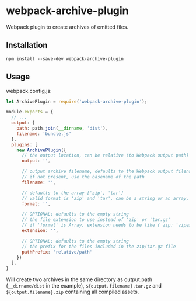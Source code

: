 # webpack-archive-plugin

Webpack plugin to create archives of emitted files.

## Installation

    npm install --save-dev webpack-archive-plugin

## Usage

webpack.config.js:

```javascript
let ArchivePlugin = require('webpack-archive-plugin');

module.exports = {
  // ...
  output: {
    path: path.join(__dirname, 'dist'),
    filename: 'bundle.js'
  },
  plugins: [
    new ArchivePlugin({
      // the output location, can be relative (to Webpack output path) or absolute
      output: '',

      // output archive filename, defaults to the Webpack output filename (above),
      // if not present, use the basename of the path
      filename: '',

      // defaults to the array ['zip', 'tar']
      // valid format is 'zip' and 'tar', can be a string or an array,
      format: '',

      // OPTIONAL: defaults to the empty string
      // the file extension to use instead of 'zip' or 'tar.gz'
      // if 'format' is Array, extension needs to be like { zip: 'zipext', tar: 'tarext' }
      extension: '',

      // OPTIONAL: defaults to the empty string
      // the prefix for the files included in the zip/tar.gz file
      pathPrefix: 'relative/path'
    })
  ],
}
```

Will create two archives in the same directory as output.path (`__dirname/dist` in the example),
`${output.filename}.tar.gz` and `${output.filename}.zip` containing all compiled assets.
